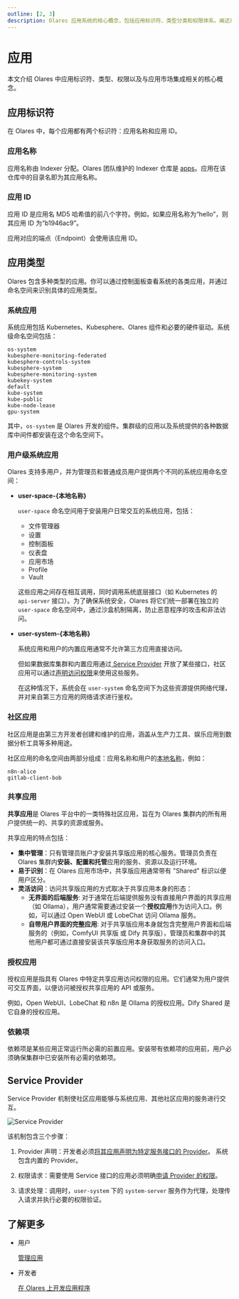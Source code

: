 ```yaml
---
outline: [2, 3]
description: Olares 应用系统的核心概念，包括应用标识符、类型分类和权限体系。阐述系统应用、社区应用和集群范围应用的特性及依赖关系。
---
```


# 应用

本文介绍 Olares 中应用标识符、类型、权限以及与应用市场集成相关的核心概念。

## 应用标识符

在 Olares 中，每个应用都有两个标识符：应用名称和应用 ID。

### 应用名称

应用名称由 Indexer 分配。Olares 团队维护的 Indexer 仓库是 [apps](https://github.com/beclab/apps)。应用在该仓库中的目录名即为其应用名称。

### 应用 ID

应用 ID 是应用名 MD5 哈希值的前八个字符。例如，如果应用名称为“hello”，则其应用 ID 为“b1946ac9”。

应用对应的端点（Endpoint）会使用该应用 ID。

## 应用类型

Olares 包含多种类型的应用。你可以通过控制面板查看系统的各类应用，并通过命名空间来识别具体的应用类型。

### 系统应用

系统应用包括 Kubernetes、Kubesphere、Olares 组件和必要的硬件驱动。系统级命名空间包括：

```
os-system
kubesphere-monitoring-federated
kubesphere-controls-system
kubesphere-system
kubesphere-monitoring-system
kubekey-system
default
kube-system
kube-public
kube-node-lease
gpu-system
```
其中，`os-system` 是 Olares 开发的组件。集群级的应用以及系统提供的各种数据库中间件都安装在这个命名空间下。

### 用户级系统应用

Olares 支持多用户，并为管理员和普通成员用户提供两个不同的系统应用命名空间：

- **user-space-{本地名称}**

  `user-space` 命名空间用于安装用户日常交互的系统应用，包括：
    - 文件管理器
    - 设置
    - 控制面板
    - 仪表盘
    - 应用市场
    - Profile 
    - Vault

  这些应用之间存在相互调用，同时调用系统底层接口（如 Kubernetes 的 `api-server` 接口）。为了确保系统安全，Olares 将它们统一部署在独立的 `user-space` 命名空间中，通过沙盒机制隔离，防止恶意程序的攻击和非法访问。

- **user-system-{本地名称}**

  系统应用和用户的内置应用通常不允许第三方应用直接访问。

  但如果数据库集群和内置应用通过[ Service Provider](../develop/advanced/provider.md) 开放了某些接口，社区应用可以通过[声明访问权限](../develop/package/manifest.md#sysdata)来使用这些服务。

  在这种情况下，系统会在 `user-system` 命名空间下为这些资源提供网络代理，并对来自第三方应用的网络请求进行鉴权。

### 社区应用

社区应用是由第三方开发者创建和维护的应用，涵盖从生产力工具、娱乐应用到数据分析工具等多种用途。

社区应用的命名空间由两部分组成：应用名称和用户的[本地名称](olares-id.md#olares-id-的组成)，例如：

```
n8n-alice
gitlab-client-bob
```

### 共享应用

**共享应用**是 Olares 平台中的一类特殊社区应用，旨在为 Olares 集群内的所有用户提供统一的、共享的资源或服务。

共享应用的特点包括：

* **集中管理**：只有管理员账户才安装共享版应用的核心服务。管理员负责在 Olares 集群内**安装、配置和托管**应用的服务、资源以及运行环境。
* **易于识别**：在 Olares 应用市场中，共享版应用通常带有 "Shared" 标识以便用户区分。
* **灵活访问**：访问共享版应用的方式取决于共享应用本身的形态：
    * **无界面的后端服务**: 对于通常在后端提供服务没有直接用户界面的共享应用（如 Ollama），用户通常需要通过安装一个**授权应用**作为访问入口。例如，可以通过 Open WebUI 或 LobeChat 访问 Ollama 服务。
    * **自带用户界面的完整应用**: 对于共享版应用本身就包含完整用户界面和后端服务的（例如，ComfyUI 共享版 或 Dify 共享版），管理员和集群中的其他用户都可通过直接安装该共享版应用本身获取服务的访问入口。

### 授权应用

授权应用是指具有 Olares 中特定共享应用访问权限的应用。它们通常为用户提供可交互界面，以便访问被授权共享应用的 API 或服务。

例如，Open WebUI、LobeChat 和 n8n 是 Ollama 的授权应用。Dify Shared 是它自身的授权应用。

### 依赖项
依赖项是某些应用正常运行所必需的前置应用。安装带有依赖项的应用前，用户必须确保集群中已安装所有必需的依赖项。

## Service Provider

Service Provider 机制使社区应用能够与系统应用、其他社区应用的服务进行交互。

![Service Provider](/images/overview/olares/image3.jpeg)

该机制包含三个步骤：

1. Provider 声明：开发者必须[将其应用声明为特定服务接口的 Provider](../../developer/develop/advanced/provider#申明-Provider)。
   系统包含内置的 Provider。

2. 权限请求：需要使用 Service 接口的应用必须明确[申请 Provider 的权限](../../developer/develop/advanced/provider#申请-Provider-的访问权限)。

3. 请求处理：调用时，`user-system` 下的 `system-server` 服务作为代理，处理传入请求并执行必要的权限验证。

## 了解更多

- 用户

  [管理应用](../../manual/olares/market.md)<br>

- 开发者

  [在 Olares 上开发应用程序](../develop/index.md)<br>

